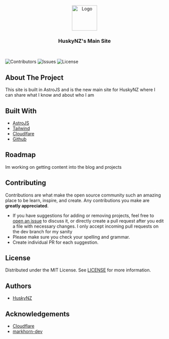 <br/>
<p align="center">
  <a href="https://github.com/HuskyNZ/10">
    <img src="https://serv.hnz.li/logo/default.png" alt="Logo" width="80" height="80">
  </a>

  <h3 align="center">HuskyNZ's Main Site</h3>
  <br>

</p>

![Contributors](https://img.shields.io/github/contributors/HuskyNZ/10o?color=dark-green) ![Issues](https://img.shields.io/github/issues/HuskyNZ/10) ![License](https://img.shields.io/github/license/HuskyNZ/10)

## About The Project

This site is built in AstroJS and is the new main site for HuskyNZ where I can share what I know and about who I am

## Built With

- [AstroJS](https://astro.build/)
- [Tailwind](https://tailwindcss.com/)
- [Cloudlfare](https://www.cloudflare.com/)
- [Github](https://github.com/)

## Roadmap

Im working on getting content into the blog and projects

## Contributing

Contributions are what make the open source community such an amazing place to be learn, inspire, and create. Any contributions you make are **greatly appreciated**.

- If you have suggestions for adding or removing projects, feel free to [open an issue](https://github.com/huskynz/10/issues/new) to discuss it, or directly create a pull request after you edit a file with necessary changes. I only accept incoming pull requests on the dev branch for my sanity
- Please make sure you check your spelling and grammar.
- Create individual PR for each suggestion.

## License

Distributed under the MIT License. See [LICENSE](https://github.com/huskynz/10/blob/master/LICENSE) for more information.

## Authors

- [HuskyNZ](https://www.husky.nz)

## Acknowledgements

- [Cloudflare](https://cloudflare.com)
- [markhorn-dev](https://github.com/markhorn-dev/astro-sphere)